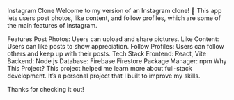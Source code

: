 Instagram Clone
Welcome to my version of an Instagram clone! 🚀
This app lets users post photos, like content, and follow profiles, which are some of the main features of Instagram.

Features
Post Photos: Users can upload and share pictures.
Like Content: Users can like posts to show appreciation.
Follow Profiles: Users can follow others and keep up with their posts.
Tech Stack
Frontend: React, Vite
Backend: Node.js
Database: Firebase Firestore
Package Manager: npm
Why This Project?
This project helped me learn more about full-stack development. It’s a personal project that I built to improve my skills.

Thanks for checking it out!

